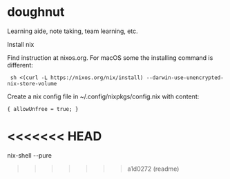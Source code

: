 # doughnut
Learning aide, note taking, team learning, etc.

Install nix

Find instruction at nixos.org. For macOS some the installing command is
different:

```
 sh <(curl -L https://nixos.org/nix/install) --darwin-use-unencrypted-nix-store-volume
```

Create a nix config file in ~/.config/nixpkgs/config.nix with content:
```
{ allowUnfree = true; }
```

<<<<<<< HEAD
=======

nix-shell --pure
>>>>>>> a1d0272 (readme)
